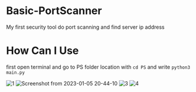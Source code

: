 # Basic-PortScanner
My first security tool do port scanning and find server ip address 
# How Can I Use
first open terminal and go to PS folder location with `cd PS` and write `python3 main.py`

![1](https://user-images.githubusercontent.com/84273839/210847838-13e2fb61-7dab-4912-a6a0-4cff917224c9.png)
![Screenshot from 2023-01-05 20-44-10](https://user-images.githubusercontent.com/84273839/210847863-453d78cc-8ac5-474a-927b-bb5472eb6751.png)
![3](https://user-images.githubusercontent.com/84273839/210847870-5f23b81c-a832-4b42-a530-9851a1d0bfae.png)
![4](https://user-images.githubusercontent.com/84273839/210847878-73fb9202-76f8-4d2e-a5c0-10d90257258d.png)
